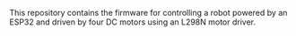This repository contains the firmware for controlling a robot powered by an ESP32 and driven by four DC motors using an L298N motor driver.
